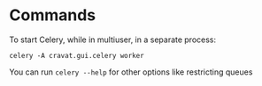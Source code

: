 # Commands

To start Celery, while in multiuser, in a separate process:

``` 
celery -A cravat.gui.celery worker
```

You can run `celery --help` for other options like restricting
queues